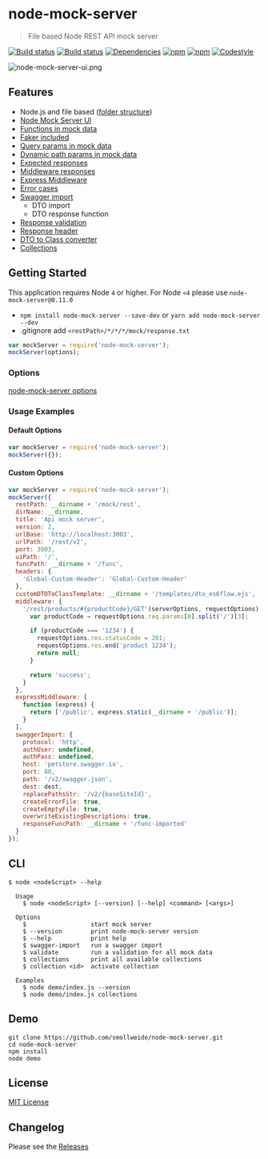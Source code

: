 
# node-mock-server

> File based Node REST API mock server

[![Build status](https://img.shields.io/travis/smollweide/node-mock-server/master.svg)](https://travis-ci.org/smollweide/node-mock-server)
[![Build status](https://ci.appveyor.com/api/projects/status/tfluudfe4s7810w8/branch/master?svg=true)](https://ci.appveyor.com/project/smollweide/node-mock-server/branch/master)
[![Dependencies](https://img.shields.io/david/smollweide/node-mock-server/master.svg)](https://david-dm.org/smollweide/node-mock-server)
[![npm](https://badge.fury.io/js/node-mock-server.svg)](https://badge.fury.io/js/node-mock-server)
[![npm](https://img.shields.io/npm/dt/node-mock-server.svg)](https://www.npmjs.com/package/node-mock-server)
[![Codestyle](https://img.shields.io/badge/codestyle-namics-green.svg)](https://github.com/namics/eslint-config-namics)

![node-mock-server-ui.png](https://cloud.githubusercontent.com/assets/2912007/26034363/c509d2c2-38bb-11e7-9175-4a151f7a550f.jpg)

## Features
- Node.js and file based ([folder structure](/doc/readme-folder-structure.md))
- [Node Mock Server UI](/doc/readme-ui-documentation.md)
- [Functions in mock data](/doc/readme-mock-functions.md)
- [Faker included](/doc/readme-faker.md)
- [Query params in mock data](/doc/readme-query-params.md)
- [Dynamic path params in mock data](/doc/readme-path-params.md)
- [Expected responses](/doc/readme-expected-response.md)
- [Middleware responses](/doc/readme-middleware.md)
- [Express Middleware](/doc/readme-express-middleware.md)
- [Error cases](/doc/readme-expected-response.md)
- [Swagger import](/doc/readme-swagger-import.md)
  - DTO import
  - DTO response function
- [Response validation](/doc/readme-response-validation.md)
- [Response header](/doc/readme-response-header.md)
- [DTO to Class converter](/doc/readme-dto-2-class.md)
- [Collections](/doc/readme-collections.md)

## Getting Started
This application requires Node `4` or higher.
For Node `<4` please use `node-mock-server@0.11.0`

* `npm install node-mock-server --save-dev` or `yarn add node-mock-server --dev`
* .gitignore add `<restPath>/*/*/*/mock/response.txt`

```js
var mockServer = require('node-mock-server');
mockServer(options);
```

### Options
[node-mock-server options](/doc/readme-options.md)

### Usage Examples

#### Default Options

```js
var mockServer = require('node-mock-server');
mockServer({});
```

#### Custom Options

```js
var mockServer = require('node-mock-server');
mockServer({
  restPath: __dirname + '/mock/rest',
  dirName: __dirname,
  title: 'Api mock server',
  version: 2,
  urlBase: 'http://localhost:3003',
  urlPath: '/rest/v2',
  port: 3003,
  uiPath: '/',
  funcPath: __dirname + '/func',
  headers: {
    'Global-Custom-Header': 'Global-Custom-Header'
  },
  customDTOToClassTemplate: __dirname + '/templates/dto_es6flow.ejs',
  middleware: {
    '/rest/products/#{productCode}/GET'(serverOptions, requestOptions) {
      var productCode = requestOptions.req.params[0].split('/')[3];

      if (productCode === '1234') {
        requestOptions.res.statusCode = 201;
        requestOptions.res.end('product 1234');
        return null;
      }

      return 'success';
    }
  },
  expressMiddleware: [
    function (express) {
      return ['/public', express.static(__dirname + '/public')];
    }
  ],
  swaggerImport: {
    protocol: 'http',
    authUser: undefined,
    authPass: undefined,
    host: 'petstore.swagger.io',
    port: 80,
    path: '/v2/swagger.json',
    dest: dest,
    replacePathsStr: '/v2/{baseSiteId}',
    createErrorFile: true,
    createEmptyFile: true,
    overwriteExistingDescriptions: true,
    responseFuncPath: __dirname + '/func-imported'
  }
});
```

## CLI
```
$ node <nodeScript> --help

  Usage
    $ node <nodeScript> [--version] [--help] <command> [<args>]

  Options
    $                  start mock server
    $ --version        print node-mock-server version
    $ --help           print help
    $ swagger-import   run a swagger import
    $ validate         run a validation for all mock data
    $ collections      print all available collections
    $ collection <id>  activate collection

  Examples
    $ node demo/index.js --version
    $ node demo/index.js collections
```

## Demo
```shell
git clone https://github.com/smollweide/node-mock-server.git
cd node-mock-server
npm install
node demo
```

## License
[MIT License](https://github.com/smollweide/node-mock-server/blob/master/LICENSE)

## Changelog
Please see the [Releases](https://github.com/smollweide/node-mock-server/releases)

